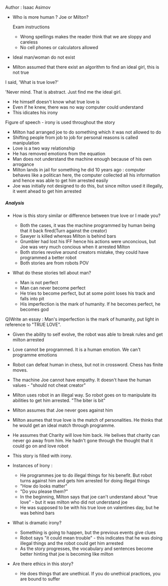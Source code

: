 Author : Isaac Asimov

- Who is more human ? Joe or Milton?

	Exam instructions
	- Wrong spellings makes the reader think that we are sloppy and careless
	- No cell phones or calculators allowed

- Ideal man/woman do not exist
- Milton assumed that there exist an algorithm to find an ideal girl, this is not true

I said, 'What is true love?'

'Never mind. That is abstract. Just find me the ideal girl.

- He himself doesn't know what true love is
- Even if he knew, there was no way computer could understand
- This idicates his irony

Figure of speech - irony is used throughout the story

- Milton had arranged joe to do something which it was not allowed to do
- Shifting people from job to job for personal reasons is called manipulation
- Love is a two way relationship
- He has removed emotions from the equation
- Man does not understand the machine enough because of his own arrogance
- Milton lands in jail for something he did 10 years ago : computer behaves like a politican here, the computer collected all his information and hence was able to get him arrested easily
- Joe was initially not designed to do this, but since milton used it illegally, it went ahead to get him arrested

##### Analysis
- How is this story similar or difference between true love or I made you?
	- Both the cases, it was the machine programmed by human being that it back fired(Turn against the creator)
	- Sawyer is killed whereas Milton is behind bars
	- Grumbler had lost his IFF hence his actions were unconcious, but Joe was very much concious when it arrested Milton
	- Both stories revolve around creators mistake, they could have programmed a better robot
	- Both stories are from robots POV

- What do these stories tell about man?
	- Man is not perfect
	- Man can never become perfect
	- He tries to become perfect, but at some point loses his track and falls into pit
	- His imperfection is the mark of humanity. If he becomes perfect, he becomes god

Q)Write an essay : Man's imperfection is the mark of humanity, put light in reference to "TRUE LOVE".

- Given the ability to self evolve, the robot was able to break rules and get milton arrested
- Love cannot be programmed. It is a human emotion. We can't programme emotions
- Robot can defeat human in chess, but not in crossword. Chess has finite moves.
- The machine Joe cannot have empathy. It doesn't have the human  values - "should not cheat creator"
- Milton uses robot in an illegal way. So robot goes on to manipulate its abilities to get him arrested. "The biter is bit"

- Milton assumes that Joe never goes against him
- Milton asumes that true love is the match of personalities. He thinks that he would get an ideal match through programme.
- He assumes that Charity will love him back. He belives that charity can never go away from him. He hadn't gone through the thought that it could go on and love robot

- This story is filled with irony.
- Instances of Irony :
	- He programmes joe to do illegal things for his benefit. But robot turns against him and gets him arrested for doing illegal things
	- "How do looks matter"
	- "Do you please them?"
	- In the beginning, Milton says that joe can't understand about "true love" - but it was milton who did not understand joe
	- He was supposed to be with his true love on valentines day, but he was behind bars

- What is dramatic irony?
	 - Something is going to happen, but the previous events give clues
	 - Robot says "it could mean trouble" -  this indicates that he was doing illegal things and the robot could get him arrested
	 - As the story progresses, the vocabulary and sentences become better hinting that joe is becoming like milton

- Are there ethics in this story?
	- He does things that are unethical. If you do unethical practices, you are bound to suffer